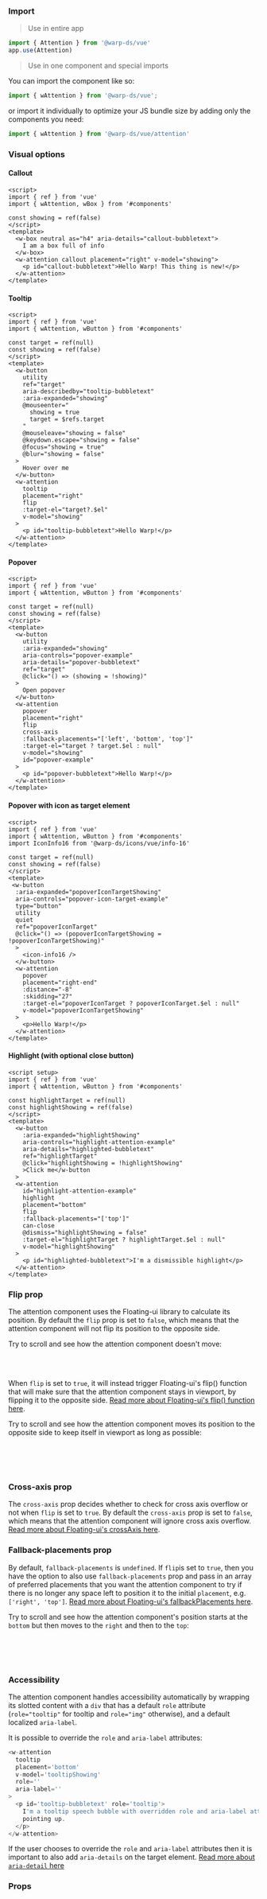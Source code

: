 ### Import

> Use in entire app

```js
import { Attention } from '@warp-ds/vue'
app.use(Attention)
```

> Use in one component and special imports

You can import the component like so:
```js
import { wAttention } from '@warp-ds/vue';
```

or import it individually to optimize your JS bundle size by adding only the components you need:
```js
import { wAttention } from '@warp-ds/vue/attention'

```

### Visual options

#### Callout

```vue
<script>
import { ref } from 'vue'
import { wAttention, wBox } from '#components'

const showing = ref(false)
</script>
<template>
  <w-box neutral as="h4" aria-details="callout-bubbletext">
    I am a box full of info
  </w-box>
  <w-attention callout placement="right" v-model="showing">
    <p id="callout-bubbletext">Hello Warp! This thing is new!</p>
  </w-attention>
</template>
```

#### Tooltip

```vue
<script>
import { ref } from 'vue'
import { wAttention, wButton } from '#components'

const target = ref(null)
const showing = ref(false)
</script>
<template>
  <w-button
    utility
    ref="target"
    aria-describedby="tooltip-bubbletext"
    :aria-expanded="showing"
    @mouseenter="
      showing = true
      target = $refs.target
    "
    @mouseleave="showing = false"
    @keydown.escape="showing = false"
    @focus="showing = true"
    @blur="showing = false"
  >
    Hover over me
  </w-button>
  <w-attention
    tooltip
    placement="right"
    flip
    :target-el="target?.$el"
    v-model="showing"
  >
    <p id="tooltip-bubbletext">Hello Warp!</p>
  </w-attention>
</template>
```

#### Popover

```vue
<script>
import { ref } from 'vue'
import { wAttention, wButton } from '#components'

const target = ref(null)
const showing = ref(false)
</script>
<template>
  <w-button
    utility
    :aria-expanded="showing"
    aria-controls="popover-example"
    aria-details="popover-bubbletext"
    ref="target"
    @click="() => (showing = !showing)"
  >
    Open popover
  </w-button>
  <w-attention
    popover
    placement="right"
    flip
    cross-axis
    :fallback-placements="['left', 'bottom', 'top']"
    :target-el="target ? target.$el : null"
    v-model="showing"
    id="popover-example"
  >
    <p id="popover-bubbletext">Hello Warp!</p>
  </w-attention>
</template>
```

#### Popover with icon as target element

```vue
<script>
import { ref } from 'vue'
import { wAttention, wButton } from '#components'
import IconInfo16 from '@warp-ds/icons/vue/info-16'

const target = ref(null)
const showing = ref(false)
</script>
<template>
 <w-button
  :aria-expanded="popoverIconTargetShowing"
  aria-controls="popover-icon-target-example"
  type="button"
  utility
  quiet
  ref="popoverIconTarget"
  @click="() => (popoverIconTargetShowing = !popoverIconTargetShowing)"
  >
    <icon-info16 />
  </w-button>
  <w-attention
    popover
    placement="right-end"
    :distance="-8"
    :skidding="27"
    :target-el="popoverIconTarget ? popoverIconTarget.$el : null"
    v-model="popoverIconTargetShowing"
  >
    <p>Hello Warp!</p>
  </w-attention>
</template>
```

#### Highlight (with optional close button)

```vue
<script setup>
import { ref } from 'vue'
import { wAttention, wButton } from '#components'

const highlightTarget = ref(null)
const highlightShowing = ref(false)
</script>
<template>
  <w-button
    :aria-expanded="highlightShowing"
    aria-controls="highlight-attention-example"
    aria-details="highlighted-bubbletext"
    ref="highlightTarget"
    @click="highlightShowing = !highlightShowing"
    >Click me</w-button
  >
  <w-attention
    id="highlight-attention-example"
    highlight
    placement="bottom"
    flip
    :fallback-placements="['top']"
    can-close
    @dismiss="highlightShowing = false"
    :target-el="highlightTarget ? highlightTarget.$el : null"
    v-model="highlightShowing"
  >
    <p id="highlighted-bubbletext">I'm a dismissible highlight</p>
  </w-attention>
</template>
```
### Flip prop
The attention component uses the Floating-ui library to calculate its position. By default the `flip` prop is set to `false`, which means that the attention component will not flip its position to the opposite side.

Try to scroll and see how the attention component doesn't move:

<attention-static-example />
<br>
<br>

When `flip` is set to `true`, it will instead trigger Floating-ui's flip() function that will make sure that the attention component stays in viewport, by flipping it to the opposite side. <a target="_blank" href="https://floating-ui.com/docs/flip">Read more about Floating-ui's flip() function here</a>.

Try to scroll and see how the attention component moves its position to the opposite side to keep itself in viewport as long as possible:
<br>
<br>
<br>
<attention-flip-example />
<br>
<br>

### Cross-axis prop
The `cross-axis` prop decides whether to check for cross axis overflow or not when `flip` is set to `true`. By default the `cross-axis` prop is set to `false`, which means that the attention component will ignore cross axis overflow. <a target="_blank" href="https://floating-ui.com/docs/flip#crossaxis">Read more about Floating-ui's crossAxis here</a>.

### Fallback-placements prop
By default, `fallback-placements` is `undefined`. If `flip`is set to `true`, then you have the option to also use `fallback-placements` prop and pass in an array of preferred placements that you want the attention component to try if there is no longer any space left to position it to the initial `placement`, e.g. `['right', 'top']`. <a target="_blank" href="https://floating-ui.com/docs/flip#fallbackplacements">Read more about Floating-ui's fallbackPlacements here</a>.

Try to scroll and see how the attention component's position starts at the `bottom` but then moves to the `right` and then to the `top`: 
<br>
<br>
<br>
<attention-fallback-placements-example />
<br>
<br>

### Accessibility

The attention component handles accessibility automatically by wrapping its slotted content with a `div` that has a default `role` attribute (`role="tooltip"` for tooltip and `role="img"` otherwise), and a default localized `aria-label`.

It is possible to override the `role` and `aria-label` attributes:

```js
<w-attention
  tooltip
  placement='bottom'
  v-model='tooltipShowing'
  role=''
  aria-label=''
>
  <p id='tooltip-bubbletext' role='tooltip'>
    I'm a tooltip speech bubble with overridden role and aria-label attributes
    pointing up.
  </p>
</w-attention>
```

If the user chooses to override the `role` and `aria-label` attributes then it is important to also add `aria-details` on the target element. <a target="_blank" href="https://developer.mozilla.org/en-US/docs/Web/Accessibility/ARIA/Attributes/aria-details">Read more about `aria-detail` here</a>

### Props

<api-table type="vue" component="Attention" />

